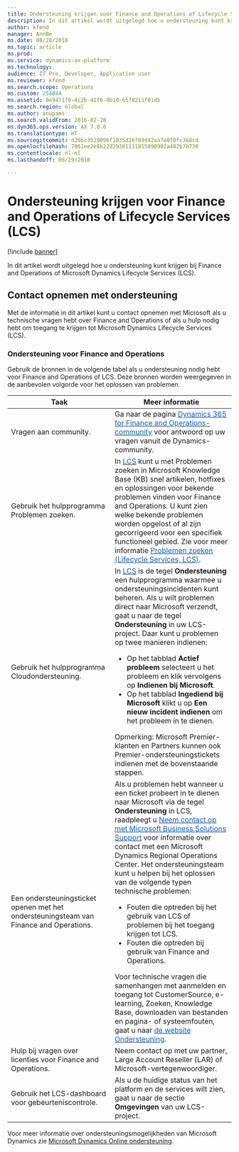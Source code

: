 ```yaml
---
title: Ondersteuning krijgen voor Finance and Operations of Lifecycle Services (LCS)
description: In dit artikel wordt uitgelegd hoe u ondersteuning kunt krijgen bij Microsoft Dynamics 365 for Finance and Operations of Microsoft Dynamics Lifecycle Services (LCS).
author: kfend
manager: AnnBe
ms.date: 08/28/2018
ms.topic: article
ms.prod: 
ms.service: dynamics-ax-platform
ms.technology: 
audience: IT Pro, Developer, Application user
ms.reviewer: kfend
ms.search.scope: Operations
ms.custom: 254844
ms.assetid: 0e9471f9-4c2b-42f0-9b10-6578211f01d5
ms.search.region: Global
ms.author: anupams
ms.search.validFrom: 2016-02-28
ms.dyn365.ops.version: AX 7.0.0
ms.translationtype: HT
ms.sourcegitcommit: d20bc3519096f1035d26f89d42aa7e8f0fc368cd
ms.openlocfilehash: 7061ee2e8b22d29381131815898902a482b7b730
ms.contentlocale: nl-nl
ms.lasthandoff: 08/29/2018

---
```


# <a name="get-support-for-finance-and-operations-or-lifecycle-services-lcs"></a>Ondersteuning krijgen voor Finance and Operations of Lifecycle Services (LCS)

[!include [banner](../includes/banner.md)]

In dit artikel wordt uitgelegd hoe u ondersteuning kunt krijgen bij Finance and Operations of Microsoft Dynamics Lifecycle Services (LCS). 

<a name="contact-support"></a>Contact opnemen met ondersteuning
---------------

Met de informatie in dit artikel kunt u contact opnemen met Microsoft als u technische vragen hebt over Finance and Operations of als u hulp nodig hebt om toegang te krijgen tot Microsoft Dynamics Lifecycle Services (LCS).

### <a name="finance-and-operations-support"></a>Ondersteuning voor Finance and Operations

Gebruik de bronnen in de volgende tabel als u ondersteuning nodig hebt voor Finance and Operations of LCS. Deze bronnen worden weergegeven in de aanbevolen volgorde voor het oplossen van problemen.

<table>
<colgroup>
<col width="33%" />
<col width="33%" />
</colgroup>
<thead>
<tr class="header">
<th>Taak</th>
<th>Meer informatie</th>
</tr>
</thead>
<tbody>
<tr class="odd">
<td>Vragen aan community.</td>
<td>Ga naar de pagina <a href="https://go.microsoft.com/fwlink/?linkid=2013438"><span style="color: #0066cc;">Dynamics 365 for Finance and Operations-community</span></a> voor antwoord op uw vragen vanuit de Dynamics-community.</td>
</tr>
<tr class="even">
<td>Gebruik het hulpprogramma Problemen zoeken.</td>
<td>In <a href="https://lcs.dynamics.com/"><span style="color: #0066cc;">LCS</span></a> kunt u met Problemen zoeken in Microsoft Knowledge Base (KB) snel artikelen, hotfixes en oplossingen voor bekende problemen vinden voor Finance and Operations. U kunt zien welke bekende problemen worden opgelost of al zijn gecorrigeerd voor een specifiek functioneel gebied. Zie voor meer informatie <a href="issue-search-lcs.md"><span style="color: #0066cc;">Problemen zoeken (Lifecycle Services, LCS)</span></a>.</td>
</tr>
<tr class="odd">
<td>Gebruik het hulpprogramma Cloudondersteuning.</td>
<td>In <a href="https://lcs.dynamics.com/"><span style="color: #0066cc;">LCS</span></a> is de tegel <strong>Ondersteuning</strong> een hulpprogramma waarmee u ondersteuningsincidenten kunt beheren. Als u wilt problemen direct naar Microsoft verzendt, gaat u naar de tegel <strong>Ondersteuning</strong> in uw LCS-project. Daar kunt u problemen op twee manieren indienen:
<ul>
<li>Op het tabblad <strong>Actief probleem</strong> selecteert u het probleem en klik vervolgens op <strong>Indienen bij Microsoft</strong>.</li>
<li>Op het tabblad <strong>Ingediend bij Microsoft</strong> klikt u op <strong>Een nieuw incident indienen</strong> om het probleem in te dienen.</li>
</ul>
Opmerking: Microsoft Premier-klanten en Partners kunnen ook Premier-ondersteuningstickets indienen met de bovenstaande stappen.</td>
</tr>
<tr class="even">
<td>Een ondersteuningsticket openen met het ondersteuningsteam van Finance and Operations.</td>
<td>Als u problemen hebt wanneer u een ticket probeert in te dienen naar Microsoft via de tegel <strong>Ondersteuning</strong> in LCS, raadpleegt u <a href="https://mbs.microsoft.com/customersource/northamerica/ax/support/support-news/global_support_contacts_eng"><span style="color: #0066cc;">Neem contact op met Microsoft Business Solutions Support</span></a> voor informatie over contact met een Microsoft Dynamics Regional Operations Center. Het ondersteuningsteam kunt u helpen bij het oplossen van de volgende typen technische problemen:
<ul>
<li>Fouten die optreden bij het gebruik van LCS of problemen bij het toegang krijgen tot LCS.</li>
<li>Fouten die optreden bij gebruik van Finance and Operations.</li>
</ul>
Voor technische vragen die samenhangen met aanmelden en toegang tot CustomerSource, e-learning, Zoeken, Knowledge Base, downloaden van bestanden en pagina- of systeemfouten, gaat u naar <a href="https://mbs2.microsoft.com/members/VoiceSupport/VoiceSupportInternal.aspx"><span style="color: #0066cc;">de website Ondersteuning</span></a>.</td>
</tr>
<tr class="odd">
<td>Hulp bij vragen over licenties voor Finance and Operations.</td>
<td>Neem contact op met uw partner, Large Account Reseller (LAR) of Microsoft-vertegenwoordiger.</td>
</tr>
<tr class="even">
<td>Gebruik het LCS-dashboard voor gebeurteniscontrole.</td>
<td>Als u de huidige status van het platform en de services wilt zien, gaat u naar de sectie <strong>Omgevingen</strong> van uw LCS-project.</td>
</tr>
</tbody>
</table>

Voor meer informatie over ondersteuningsmogelijkheden van Microsoft Dynamics zie [Microsoft Dynamics Online ondersteuning](https://www.microsoft.com/en-us/dynamics/dynamics-online-support.aspx).




